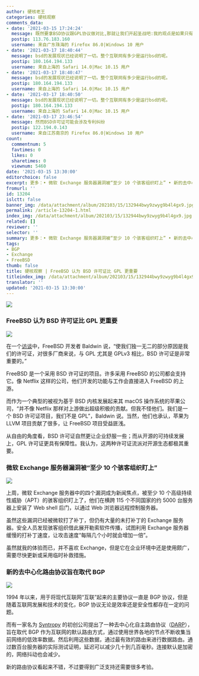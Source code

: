 ```yaml
---
author: 硬核老王
categories: 硬核观察
comments_data:
- date: '2021-03-15 17:24:24'
  message: 既然要拿BSD协议跟GPL协议做对比,那就让我们开起圣战吧:我的观点是如果只有BSD,那么巨头们不会做丝毫贡献,开源世界就此毁灭.[滑稽]
  postip: 113.76.183.160
  username: 来自广东珠海的 Firefox 86.0|Windows 10 用户
- date: '2021-03-17 18:40:44'
  message: bsd的发展现状已经说明了一切。整个互联网有多少是运行bsd的呢。
  postip: 180.164.194.133
  username: 来自上海的 Safari 14.0|Mac 10.15 用户
- date: '2021-03-17 18:40:47'
  message: bsd的发展现状已经说明了一切。整个互联网有多少是运行bsd的呢。
  postip: 180.164.194.133
  username: 来自上海的 Safari 14.0|Mac 10.15 用户
- date: '2021-03-17 18:40:50'
  message: bsd的发展现状已经说明了一切。整个互联网有多少是运行bsd的呢。
  postip: 180.164.194.133
  username: 来自上海的 Safari 14.0|Mac 10.15 用户
- date: '2021-03-17 23:46:54'
  message: 然而BSD许可证可能会涉及专利纠纷
  postip: 122.194.0.143
  username: 来自江苏南京的 Firefox 86.0|Windows 10 用户
count:
  commentnum: 5
  favtimes: 0
  likes: 0
  sharetimes: 0
  viewnum: 5460
date: '2021-03-15 13:30:00'
editorchoice: false
excerpt: 更多：• 微软 Exchange 服务器漏洞被“至少 10 个骇客组织盯上” • 新的去中心化路由协议旨在取代 BGP
fromurl: ''
id: 13204
islctt: false
banner_img: /data/attachment/album/202103/15/132944bwy9zwyg9b4l4gx9.jpg
permalink: /article-13204-1.html
index_img: /data/attachment/album/202103/15/132944bwy9zwyg9b4l4gx9.jpg
related: []
reviewer: ''
selector: ''
summary: 更多：• 微软 Exchange 服务器漏洞被“至少 10 个骇客组织盯上” • 新的去中心化路由协议旨在取代 BGP
tags:
- BGP
- Exchange
- FreeBSD
thumb: false
title: 硬核观察 | FreeBSD 认为 BSD 许可证比 GPL 更重要
titleindex_img: /data/attachment/album/202103/15/132944bwy9zwyg9b4l4gx9.jpg
translator: ''
updated: '2021-03-15 13:30:00'
---
```


![](/data/attachment/album/202103/15/132944bwy9zwyg9b4l4gx9.jpg)


### FreeBSD 认为 BSD 许可证比 GPL 更重要


![](/data/attachment/album/202103/15/132732mh4z33r4rlzwr1ne.png)


在一个[访谈](https://www.theregister.com/2021/03/10/the_state_of_freebsd/)中，FreeBSD 开发者 Baldwin 说，“使我们独一无二的部分原因是我们的许可证，对很多厂商来说，与 GPL 尤其是 GPLv3 相比，BSD 许可证是非常重要的。”


FreeBSD 是一个采用 BSD 许可证的项目。许多采用 FreeBSD 的公司都会支持它。像 Netflix 这样的公司，他们开发的功能与工作会直接进入 FreeBSD 的上游。


而作为一个典型的被视为基于 BSD 内核发展起来其 macOS 操作系统的苹果公司，“并不像 Netflix 那样对上游做出超级积极的贡献。但我不怪他们。我们是一个 BSD 许可证项目，我们不是 GPL”，Baldwin 说。当然，他们也承认，苹果为 LLVM 项目贡献了很多，让 FreeBSD 项目受益匪浅。


从自由的角度看，BSD 许可证自然更让企业舒服一些；而从开源的可持续发展上，GPL 许可证更具有保障性。我认为，这两种许可证流派对开源生态都极其重要。 


### 微软 Exchange 服务器漏洞被“至少 10 个骇客组织盯上”


![](/data/attachment/album/202103/15/132956fotszv1iqwl1avgs.jpg)


上周，微软 Exchange 服务器中的四个漏洞成为新闻焦点，被至少 10 个高级持续性威胁（APT）的骇客组织盯上了，他们在横跨 115 个不同国家的约 5000 台服务器上安装了 Web shell 后门，以通过 Web 浏览器远程控制服务器。


虽然这些漏洞已经被微软打了补丁，但仍有大量的未打补丁的 Exchange 服务器。安全人员发现骇客组织借此展开勒索软件传播，试图利用 Exchange 服务器缓慢的打补丁速度，让攻击速度“每隔几个小时就会增加一倍”。


虽然就我的体验而已，并不喜欢 Exchange，但是它在企业环境中还是使用颇广，需要尽快更新或采用临时补救措施。


### 新的去中心化路由协议旨在取代 BGP


![](/data/attachment/album/202103/15/133008e5rquvu5j046lkzg.jpg)


1994 年以来，用于将现代互联网“互联”起来的主要协议一直是 BGP 协议，但是随着互联网发展和技术的变化，BGP 协议无论是效率还是安全性都存在一定的问题。


而有一家名为 [Syntropy](https://www.syntropynet.com/) 的初创公司提出了一种去中心化自主路由协议（[DARP](https://darp.syntropystack.com/)），旨在取代 BGP 作为互联网的默认路由方式，通过使用世界各地的节点不断收集当前网络的低效率数据。然后利用这些数据，通过最有效的路由来进行数据路由。通过数百台服务器的实际测试证明，延迟可以减少几十到几百毫秒。连接默认是加密的，网络抖动也会减少。


新的路由协议看起来不错，不过要得到广泛支持还需要很多考验。